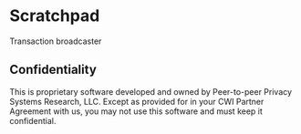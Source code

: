 # Scratchpad

Transaction broadcaster

## Confidentiality

This is proprietary software developed and owned by Peer-to-peer Privacy Systems Research, LLC. 
Except as provided for in your CWI Partner Agreement with us, you may not use this software and 
must keep it confidential.
